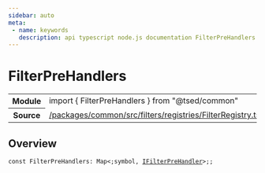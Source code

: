 ```yaml
---
sidebar: auto
meta:
 - name: keywords
   description: api typescript node.js documentation FilterPreHandlers const
---
```

# FilterPreHandlers <Badge text="Constant" type="const"/>
<!-- Summary -->
<section class="symbol-info"><table class="is-full-width"><tbody><tr><th>Module</th><td><div class="lang-typescript"><span class="token keyword">import</span> { FilterPreHandlers }&nbsp;<span class="token keyword">from</span>&nbsp;<span class="token string">"@tsed/common"</span></div></td></tr><tr><th>Source</th><td><a href="https://github.com/TypedProject/ts-express-decorators/blob/v5.18.0/packages/common/src/filters/registries/FilterRegistry.ts#L0-L0">/packages/common/src/filters/registries/FilterRegistry.ts</a></td></tr></tbody></table></section>

<!-- Overview -->
## Overview


<pre><code class="typescript-lang "><span class="token keyword">const</span> FilterPreHandlers<span class="token punctuation">:</span> Map&lt<span class="token punctuation">;</span>symbol<span class="token punctuation">,</span> <a href="/api/common/filters/interfaces/IFilterPreHandler.html"><span class="token">IFilterPreHandler</span></a>&gt<span class="token punctuation">;</span><span class="token punctuation">;</span></code></pre>